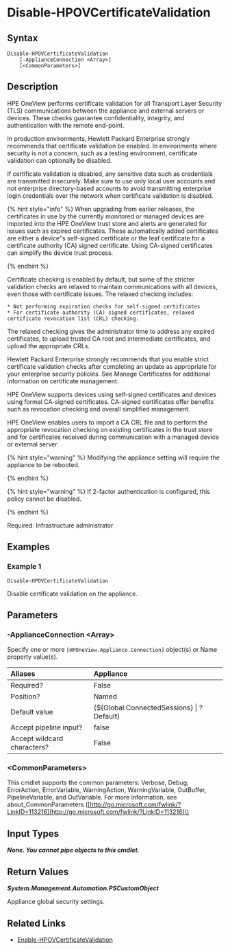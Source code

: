 ﻿---
description: Disable appliance TLS/SSL certificate validation.
---

# Disable-HPOVCertificateValidation

## Syntax

```text
Disable-HPOVCertificateValidation
    [-ApplianceConnection <Array>]
    [<CommonParameters>]
```

## Description

HPE OneView performs certificate validation for all Transport Layer Security (TLS) communications between the appliance and external servers or devices. These checks guarantee confidentiality, integrity, and authentication with the remote end-point.

In production environments, Hewlett Packard Enterprise strongly recommends that certificate validation be enabled. In environments where security is not a concern, such as a testing environment, certificate validation can optionally be disabled.

If certificate validation is disabled, any sensitive data such as credentials are transmitted insecurely. Make sure to use only local user accounts and not enterprise directory-based accounts to avoid transmitting enterprise login credentials over the network when certificate validation is disabled.

{% hint style="info" %}
When upgrading from earlier releases, the certificates in use by the currently monitored or managed devices are imported into the HPE OneView trust store and alerts are generated for issues such as expired certificates. These automatically added certificates are either a device"s self-signed certificate or the leaf certificate for a certificate authority (CA) signed certificate. Using CA-signed certificates can simplify the device trust process.
{% endhint %}


Certificate checking is enabled by default, but some of the stricter validation checks are relaxed to maintain communications with all devices, even those with certificate issues. The relaxed checking includes: 

    * Not performing expiration checks for self-signed certificates 
    * For certificate authority (CA) signed certificates, relaxed certificate revocation list (CRL) checking. 

The relaxed checking gives the administrator time to address any expired certificates, to upload trusted CA root and intermediate certificates, and upload the appropriate CRLs. 

Hewlett Packard Enterprise strongly recommends that you enable strict certificate validation checks after completing an update as appropriate for your enterprise security policies. See Manage Certificates for additional information on certificate management. 

HPE OneView supports devices using self-signed certificates and devices using formal CA-signed certificates. CA-signed certificates offer benefits such as revocation checking and overall simplified management. 

HPE OneView enables users to import a CA CRL file and to perform the appropriate revocation checking on existing certificates in the trust store and for certificates received during communication with a managed device or external server.

{% hint style="warning" %}
Modifying the appliance setting will require the appliance to be rebooted.
{% endhint %}


{% hint style="warning" %}
If 2-factor authentication is configured, this policy cannot be disabled.
{% endhint %}


Required: Infrastructure administrator

## Examples

###  Example 1 

```text
Disable-HPOVCertificateValidation

```

Disable certificate validation on the appliance.

## Parameters

### -ApplianceConnection &lt;Array&gt;

Specify one or more `[HPOneView.Appliance.Connection]` object(s) or Name property value(s).

| Aliases | Appliance |
| :--- | :--- |
| Required? | False |
| Position? | Named |
| Default value | (${Global:ConnectedSessions} &vert; ? Default) |
| Accept pipeline input? | false |
| Accept wildcard characters? | False |

### &lt;CommonParameters&gt;

This cmdlet supports the common parameters: Verbose, Debug, ErrorAction, ErrorVariable, WarningAction, WarningVariable, OutBuffer, PipelineVariable, and OutVariable. For more information, see about\_CommonParameters \([http://go.microsoft.com/fwlink/?LinkID=113216](http://go.microsoft.com/fwlink/?LinkID=113216)\)

## Input Types

_**None.  You cannot pipe objects to this cmdlet.**_

## Return Values

_**System.Management.Automation.PSCustomObject**_

Appliance global security settings.

## Related Links

* [Enable-HPOVCertificateValidation](enable-hpovcertificatevalidation.md)
